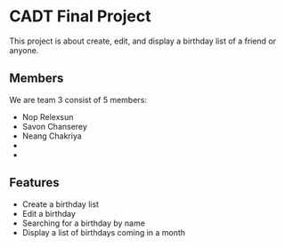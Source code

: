 # CADT Final Project

This project is about create, edit, and display a birthday list of a friend or anyone.

## Members

We are team 3 consist of 5 members:

- Nop Relexsun
- Savon Chanserey
- Neang Chakriya
-
-

## Features

- Create a birthday list
- Edit a birthday
- Searching for a birthday by name
- Display a list of
  birthdays coming in a month
